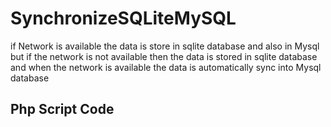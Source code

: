 # SynchronizeSQLiteMySQL

if Network is available the data is store in sqlite database and also in Mysql but if the network is not available then the data is stored in sqlite database and when the network is available the data is automatically sync into Mysql database


## Php Script Code 


